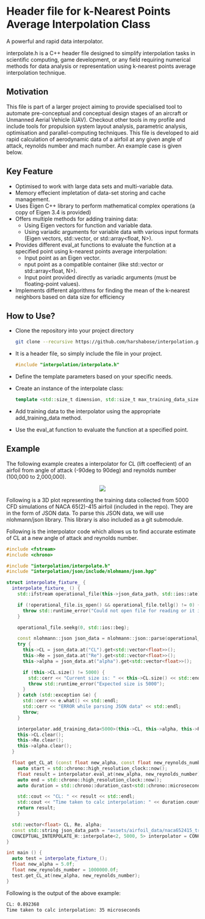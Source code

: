 # Header file for k-Nearest Points Average Interpolation Class
A powerful and rapid data interpolator.

interpolate.h is a C++ header file designed to simplify interpolation tasks in scientific computing, game development, or any field requiring numerical methods for data analysis or representation using k-nearest points average interpolation technique.

## Motivation

This file is part of a larger project aiming to provide specialised tool to automate pre-conceptual and conceptual design stages of an aircraft or Unmanned Aerial Vehicle (UAV). Checkout other tools in my profile and include tools for propulsion system layout analysis, parametric analysis, optimisation and parallel-computing techniques. This file is developed to aid rapid calculation of aerodynamic data of a airfoil at any given angle of attack, reynolds number and mach number. An example case is given below.

## Key Feature

- Optimised to work with large data sets and multi-variable data.
- Memory effecient impletation of data-set storing and cache management.
- Uses Eigen C++ library to perform mathematical complex operations (a copy of Eigen 3.4 is provided)
- Offers multiple methods for adding training data:
  - Using Eigen vectors for function and variable data.
  - Using variadic arguments for variable data with various input formats (Eigen vectors, std::vector<float>, or std::array<float, N>).
- Provides different eval_at functions to evaluate the function at a specified point using k-nearest points average interpolation:
  - Input point as an Eigen vector.
  - nput point as a compatible container (like std::vector<float> or std::array<float, N>).
  - Input point provided directly as variadic arguments (must be floating-point values).
- Implements different algorithms for finding the mean of the k-nearest neighbors based on data size for efficiency

## How to Use?
- Clone the repository into your project directory
  ```bash
  git clone --recursive https://github.com/harshabose/interpolation.git
  ```
- It is a header file, so simply include the file in your project.
  
  ```cpp
  #include "interpolation/interpolate.h"
  ```
- Define the template parameters based on your specific needs.
- Create an instance of the interpolate class:
  
  ```cpp
  template <std::size_t dimension, std::size_t max_training_data_size, std::size_t mean_size> interpolate<dimension, max_training_data_size, mean_size> interpolator;
  ```
- Add training data to the interpolator using the appropriate add_training_data method.
- Use the eval_at function to evaluate the function at a specified point.

## Example
The following example creates a interpolator for CL (lift coeffecient) of an airfoil from angle of attack (-90deg to 90deg) and reynolds number (100,000 to 2,000,000).

<p align="center">
  <img src="https://github.com/harshabose/interpolation/assets/127072856/39b58c95-0344-45c3-8060-a8a238461033" />
</p>

Following is a 3D plot representing the training data collected from 5000 CFD simulations of NACA 65(2)-415 airfoil (included in the repo). They are in the form of JSON data. To parse this JSON data, we will use nlohmann/json library. This library is also included as a git submodule.

Following is the interpolator code which allows us to find accurate estimate of CL at a new angle of attack and reynolds number.

```cpp
#include <fstream>
#include <chrono>

#include "interpolation/interpolate.h"
#include "interpolation/json/include/nlohmann/json.hpp"

struct interpolate_fixture_ {
  interpolate_fixture_ () {
    std::ifstream operational_file(this->json_data_path, std::ios::ate);

    if (!operational_file.is_open() && operational_file.tellg() != 0) {
      throw std::runtime_error("Could not open file for reading or it is empty: " + this->json_data_path);
    }

    operational_file.seekg(0, std::ios::beg);

    const nlohmann::json json_data = nlohmann::json::parse(operational_file);
    try {
      this->CL = json_data.at("CL").get<std::vector<float>>();
      this->Re = json_data.at("Re").get<std::vector<float>>();
      this->alpha = json_data.at("alpha").get<std::vector<float>>();

      if (this->CL.size() != 5000) {
        std::cerr << "Current size is: " << this->CL.size() << std::endl;
        throw std::runtime_error("Expected size is 5000");
      }
    } catch (std::exception &e) {
      std::cerr << e.what() << std::endl;
      std::cerr << "ERROR while parsing JSON data" << std::endl;
      throw;
    }

    interpolator.add_training_data<5000>(this->CL, this->alpha, this->Re);
    this->CL.clear();
    this->Re.clear();
    this->alpha.clear();
  }

  float get_CL_at (const float new_alpha, const float new_reynolds_number) {
    auto start = std::chrono::high_resolution_clock::now();
    float result = interpolator.eval_at(new_alpha, new_reynolds_number);
    auto end = std::chrono::high_resolution_clock::now();
    auto duration = std::chrono::duration_cast<std::chrono::microseconds>(end - start);

    std::cout << "CL: " << result << std::endl;
    std::cout << "Time taken to calc interpolation: " << duration.count() << " microseconds" << std::endl;
    return result;
    }

  std::vector<float> CL, Re, alpha;
  const std::string json_data_path = "assets/airfoil_data/naca652415_training.json";
  CONCEPTUAL_INTERPOLATE_H::interpolate<2, 5000, 5> interpolator = CONCEPTUAL_INTERPOLATE_H::interpolate<2, 5000, 5>();
}

int main () {
  auto test = interpolate_fixture_();
  float new_alpha = 5.0f;
  float new_reynolds_number = 1000000.0f;
  test.get_CL_at(new_alpha, new_reynolds_number);
}
```

Following is the output of the above example:

```bash
CL: 0.892368
Time taken to calc interpolation: 35 microseconds
```
